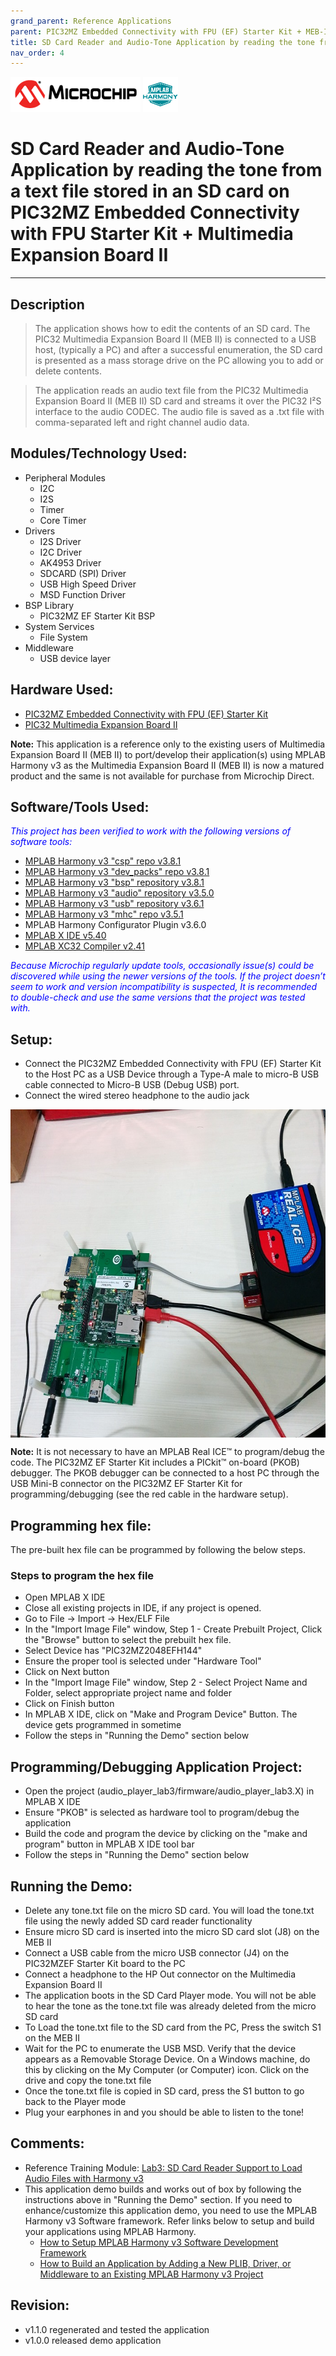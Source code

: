 ```yaml
---
grand_parent: Reference Applications
parent: PIC32MZ Embedded Connectivity with FPU (EF) Starter Kit + MEB-II
title: SD Card Reader and Audio-Tone Application by reading the tone from a text file stored in an SD card
nav_order: 4
---
```

<img src = "images/microchip_logo.png">
<img src = "images/microchip_mplab_harmony_logo_small.png">

# SD Card Reader and Audio-Tone Application by reading the tone from a text file stored in an SD card on PIC32MZ Embedded Connectivity with FPU Starter Kit + Multimedia Expansion Board II
-----

## Description

> The application shows how to edit the contents of an SD card. The PIC32 Multimedia Expansion Board II (MEB II) is
  connected to a USB host, (typically a PC) and after a successful enumeration, the SD card is presented as a
  mass storage drive on the PC allowing you to add or delete contents.

> The application reads an audio text file from the PIC32 Multimedia Expansion Board II (MEB II) SD card and
  streams it over the PIC32 I²S interface to the audio CODEC. The audio file is saved as a .txt file with
  comma-separated left and right channel audio data.

## Modules/Technology Used:

- Peripheral Modules
	- I2C
	- I2S
	- Timer
	- Core Timer
- Drivers
	- I2S Driver
	- I2C Driver
	- AK4953 Driver
	- SDCARD (SPI) Driver
	- USB High Speed Driver
	- MSD Function Driver
- BSP Library
	- PIC32MZ EF Starter Kit BSP
- System Services
	- File System
- Middleware
	- USB device layer

## Hardware Used:

- [PIC32MZ Embedded Connectivity with FPU (EF) Starter Kit](http://www.microchip.com/Developmenttools/ProductDetails.aspx?PartNO=DM320007)
- [PIC32 Multimedia Expansion Board II](https://www.microchip.com/DevelopmentTools/ProductDetails/DM320005-5)

**Note:** This application is a reference only to the existing users of Multimedia Expansion Board II (MEB II) to port/develop their
application(s) using MPLAB Harmony v3 as the Multimedia Expansion Board II (MEB II) is now a matured product and the same is not
available for purchase from Microchip Direct.

## Software/Tools Used:
<span style="color:blue"> *This project has been verified to work with the following versions of software tools:*</span>

 - [MPLAB Harmony v3 "csp" repo v3.8.1](https://github.com/Microchip-MPLAB-Harmony/csp/releases/tag/v3.8.1)
 - [MPLAB Harmony v3 "dev_packs" repo v3.8.1](https://github.com/Microchip-MPLAB-Harmony/dev_packs/releases/tag/v3.8.1)
 - [MPLAB Harmony v3 "bsp" repository v3.8.1](https://github.com/Microchip-MPLAB-Harmony/bsp/releases/tag/v3.8.1)
 - [MPLAB Harmony v3 "audio" repository v3.5.0](https://github.com/Microchip-MPLAB-Harmony/audio/releases/tag/v3.5.0)
 - [MPLAB Harmony v3 "usb" repository v3.6.1](https://github.com/Microchip-MPLAB-Harmony/usb/releases/tag/v3.6.1)
 - [MPLAB Harmony v3 "mhc" repo v3.5.1](https://github.com/Microchip-MPLAB-Harmony/mhc/releases/tag/v3.5.1)
 -  MPLAB Harmony Configurator Plugin v3.6.0
 - [MPLAB X IDE v5.40](https://www.microchip.com/mplab/mplab-x-ide)
 - [MPLAB XC32 Compiler v2.41](https://www.microchip.com/mplab/compilers)

<span style="color:blue"> *Because Microchip regularly update tools, occasionally issue(s) could be discovered while using the newer versions of the tools. If the project doesn’t seem to work and version incompatibility is suspected, It is recommended to double-check and use the same versions that the project was tested with.* </span>

## Setup:
- Connect the PIC32MZ Embedded Connectivity with FPU (EF) Starter Kit to the Host PC as a USB Device
  through a Type-A male to micro-B USB cable connected to Micro-B USB (Debug USB) port.
- Connect the wired stereo headphone to the audio jack  
<img src = "images/hardware_setup.png" width="700" height="525" align="middle">

**Note:**
It is not necessary to have an MPLAB Real ICE™ to program/debug the code. The PIC32MZ EF Starter Kit
includes a PICkit™ on-board (PKOB) debugger. The PKOB debugger can be connected to a host PC through
the USB Mini-B connector on the PIC32MZ EF Starter Kit for programming/debugging
(see the red cable in the hardware setup).

## Programming hex file:
The pre-built hex file can be programmed by following the below steps.  

### Steps to program the hex file
- Open MPLAB X IDE
- Close all existing projects in IDE, if any project is opened.
- Go to File -> Import -> Hex/ELF File
- In the "Import Image File" window, Step 1 - Create Prebuilt Project, Click the "Browse" button to select the prebuilt hex file.
- Select Device has "PIC32MZ2048EFH144"
- Ensure the proper tool is selected under "Hardware Tool"
- Click on Next button
- In the "Import Image File" window, Step 2 - Select Project Name and Folder, select appropriate project name and folder
- Click on Finish button
- In MPLAB X IDE, click on "Make and Program Device" Button. The device gets programmed in sometime
- Follow the steps in "Running the Demo" section below

## Programming/Debugging Application Project:
- Open the project (audio_player_lab3/firmware/audio_player_lab3.X) in MPLAB X IDE
- Ensure "PKOB" is selected as hardware tool to program/debug the application
- Build the code and program the device by clicking on the "make and program" button in MPLAB X IDE tool bar
- Follow the steps in "Running the Demo" section below

## Running the Demo:
-  Delete any tone.txt file on the micro SD card. You will load the tone.txt file using the newly added SD card reader functionality
- Ensure micro SD card is inserted into the micro SD card slot (J8) on the MEB II
- Connect a USB cable from the micro USB connector (J4) on the PIC32MZEF Starter Kit board to the PC
- Connect a headphone to the HP Out connector on the Multimedia Expansion Board II
- The application boots in the SD Card Player mode. You will not be able to hear the tone as the tone.txt file was already deleted from the micro SD card
- To Load the tone.txt file to the SD card from the PC, Press the switch S1 on the MEB II
- Wait for the PC to enumerate the USB MSD. Verify that the device appears as a Removable Storage Device. On a Windows machine, do this by clicking on the My Computer (or Computer) icon. Click on the drive and copy the tone.txt file
- Once the tone.txt file is copied in SD card, press the S1 button to go back to the Player mode
- Plug your earphones in and you should be able to listen to the tone!

## Comments:
- Reference Training Module: [Lab3: SD Card Reader Support to Load Audio Files with Harmony v3](https://microchipdeveloper.com/harmony3:audio-player-lab3)
- This application demo builds and works out of box by following the instructions above in "Running the Demo" section. If you need to enhance/customize this application demo, you need to use the MPLAB Harmony v3 Software framework. Refer links below to setup and build your applications using MPLAB Harmony.
	- [How to Setup MPLAB Harmony v3 Software Development Framework](https://www.microchip.com/mymicrochip/filehandler.aspx?ddocname=en1000821)
	- [How to Build an Application by Adding a New PLIB, Driver, or Middleware to an Existing MPLAB Harmony v3 Project](http://ww1.microchip.com/downloads/en/DeviceDoc/How_to_Build_Application_Adding_PLIB_%20Driver_or_Middleware%20_to_MPLAB_Harmony_v3Project_DS90003253A.pdf)

## Revision:
- v1.1.0 regenerated and tested the application
- v1.0.0 released demo application
